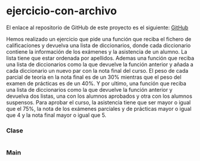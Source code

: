 # ejercicio-con-archivo

El enlace al repositorio de GitHub de este proyecto es el siguiente: [GitHub](https://github.com/jzazooro/Examen-sorpresa.git)

  Hemos realizado un ejercicio que pide una función que reciba el fichero de calificaciones y devuelva una lista de diccionarios, donde cada diccionario contiene la información de los exámenes y la asistencia de un alumno. La lista tiene que estar ordenada por apellidos. Ademas una función que reciba una lista de diccionarios como la que devuelve la función anterior y añada a cada diccionario un nuevo par con la nota final del curso. El peso de cada parcial de teoría en la nota final es de un 30% mientras que el peso del examen de prácticas es de un 40%. Y por ultimo, una función que reciba una lista de diccionarios como la que devuelve la función anterior y devuelva dos listas, una con los alumnos aprobados y otra con los alumnos suspensos. Para aprobar el curso, la asistencia tiene que ser mayor o igual que el 75%, la nota de los exámenes parciales y de prácticas mayor o igual que 4 y la nota final mayor o igual que 5.
  
  ### Clase
  
  ```
  
  ```
  
  ### Main
  
  ```
  
  ```
